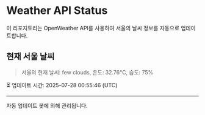 
# Weather API Status

이 리포지토리는 OpenWeather API를 사용하여 서울의 날씨 정보를 자동으로 업데이트합니다.

## 현재 서울 날씨
> 서울의 현재 날씨: few clouds, 온도: 32.76°C, 습도: 75%

⏳ 업데이트 시간: 2025-07-28 00:55:46 (UTC)

---
자동 업데이트 봇에 의해 관리됩니다.
